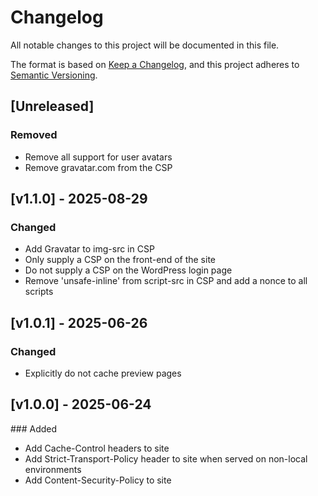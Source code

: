 # Changelog
All notable changes to this project will be documented in this file.

The format is based on [Keep a Changelog](https://keepachangelog.com/en/1.0.0/),
and this project adheres to [Semantic Versioning](https://semver.org/spec/v2.0.0.html).

## [Unreleased]

### Removed

* Remove all support for user avatars
* Remove gravatar.com from the CSP

## [v1.1.0] - 2025-08-29

### Changed

* Add Gravatar to img-src in CSP
* Only supply a CSP on the front-end of the site
* Do not supply a CSP on the WordPress login page
* Remove 'unsafe-inline' from script-src in CSP and add a nonce to all scripts

## [v1.0.1] - 2025-06-26

### Changed

* Explicitly do not cache preview pages

## [v1.0.0] - 2025-06-24

### Added

* Add Cache-Control headers to site
* Add Strict-Transport-Policy header to site when served on non-local environments
* Add Content-Security-Policy to site

